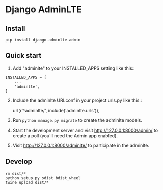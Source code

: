 # Django AdminLTE

## Install

```
pip install django-adminlte-admin
```

## Quick start

1. Add "adminlte" to your INSTALLED_APPS setting like this::

```
INSTALLED_APPS = [
    ...
    'adminlte',
]
```

2. Include the adminlte URLconf in your project urls.py like this::

    url(r'^adminlte/', include('adminlte.urls')),

3. Run `python manage.py migrate` to create the adminlte models.

4. Start the development server and visit http://127.0.0.1:8000/admin/
   to create a poll (you'll need the Admin app enabled).

5. Visit http://127.0.0.1:8000/adminlte/ to participate in the adminlte.


## Develop

```
rm dist/*
python setup.py sdist bdist_wheel
twine upload dist/*
```
